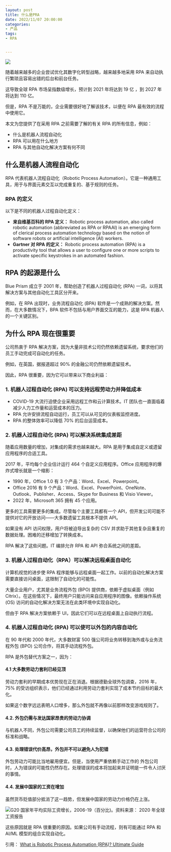 ```yaml
---
layout: post
title: 什么是PRA
date: 2022/11/07 20:00:00
categories:
- 产品
tags:
- RPA


---
```


![](https://pics.naaln.com/blog/2022-11-15-931061.jpeg-basicBlog)

随着越来越多的企业尝试优化其数字化转型战略，越来越多地采用 RPA 来自动执行繁琐且容易出错的后台和前台任务。

这导致全球 RPA 市场呈指数级增长，预计到 2021 年将达到 19 亿 ，到 2027 年将达到 110 亿。

但是，RPA 不是万能的，企业需要很好地了解该技术，以便在 RPA 最有效的流程中使用它。

本文为您提供了在采用 RPA 之前需要了解的有关 RPA 的所有信息，例如：

- 什么是机器人流程自动化
- RPA 可以用在什么地方
- RPA 与其他自动化解决方案有何不同

## 什么是机器人流程自动化

RPA 代表机器人流程自动化（Robotic Process Automation）。它是一种通用工具，用于与界面元素交互以完成重复的、基于规则的任务。

### RPA 的定义

以下是不同的机器人过程自动化定义：

- **来自维基百科的 RPA 定义：** Robotic process automation, also called robotic automation (abbreviated as RPA or RPAAI) is an emerging form of clerical process automation technology based on the notion of software robots or artificial intelligence (AI) workers.
- **Gartner 对 RPA 的定义：** Robotic process automation (RPA) is a productivity tool that allows a user to configure one or more scripts to activate specific keystrokes in an automated fashion.

## RPA 的起源是什么

Blue Prism 成立于 2001 年，帮助创造了机器人过程自动化 (RPA) 一词，以将其解决方案与其他自动化工具区分开来。

例如，在 RPA 出现时，业务流程自动化 (BPA) 软件是一个成熟的解决方案。然而，在大多数情况下，BPA 软件不包括与用户界面交互的能力，这是 RPA 机器人的一个关键区别。

## 为什么 RPA 现在很重要

公司热衷于 RPA 解决方案，因为大量非技术公司仍然依赖遗留系统，要求他们的员工手动完成可自动化的任务。

例如，在英国，据报道超过 90% 的金融公司仍然依赖遗留技术。

因此，RPA 很重要，因为它可以带来以下商业利益：

### 1. 机器人过程自动化 (RPA) 可以支持远程劳动力并降低成本

- COVID-19 大流行迫使企业采用远程工作和云计算技术。IT 团队也一直面临着减少人力工作量和运营成本的压力。
- RPA 允许安排流程自动运行，员工可以从可见的仪表板监控进度。
- RPA 的整体效率可以降低 70% 的后台运营成本。

### 2. 机器人过程自动化 (RPA) 可以解决系统集成差距

随着应用数量的增加，对集成的需求也越来越大。RPA 是用于集成自定义或遗留应用程序的合适工具。

2017 年，平均每个企业估计运行 464 个自定义应用程序。Office 应用程序的爆炸式增长就是一个缩影：

- 1990 年，Office 1.0 有 3 个产品：Word、Excel、Powerpoint。
- Office 2016 有 9 个产品：Word、Excel、PowerPoint、OneNote、Outlook、Publisher、Access、Skype for Business 和 Visio Viewer。
- 2022 年，Microsoft 365 拥有 45 个应用。

更多的工具需要更多的集成。尽管每个主要工具都有一个 API，但开发公司可能不提供对它的开放访问——大多数遗留工具根本不提供 API。

如果没有 API 访问权限，用户将被迫导出复杂的 CSV 并求助于其他复杂且重复的数据处理。困难的迁移增加了转换成本。

RPA 解决了这些问题。IT 编排允许 RPA 和 API 弥合系统之间的差距。

### 3. 机器人过程自动化（RPA）可以解决远程桌面自动化

计算机视觉的进步使 RPA 程序能够与远程桌面一起工作。以前的自动化解决方案需要直接访问桌面，这限制了自动化的可能性。

大量企业用户，尤其是业务流程外包 (BPO) 提供商，依赖于虚拟桌面（例如 Citrix）。在这些情况下，最终用户只能访问来自应用程序的图像。依赖操作系统 (OS) 访问的自动化解决方案无法在此类环境中实现自动化。

但由于 RPA 解决方案依赖于 UI，因此它们可以在远程桌面上自动执行流程。

### 4. 机器人过程自动化 (RPA) 可以使可以外包的内容自动化

在 90 年代和 2000 年代，大多数财富 500 强公司将业务转移到海外或与业务流程外包 (BPO) 公司合作，将其手动流程外包。

RPA 是外包替代方案之一，因为：

#### 4.1 大多数劳动力套利已经见顶

劳动力套利的早期成本优势现在正在消退。根据德勤全球外包调查，2016 年，75% 的受访组织表示，他们已经通过利用劳动力套利实现了成本节约目标的最大化。

如果这个数字远远表明人口增多，那么外包就不再像以前那样改变游戏规则了。

#### 4.2. 外包仍需与发达国家昂贵的劳动力协调

与机器人不同，外包公司需要公司员工的持续监督，以确保他们的运营符合公司的标准和战略。

#### 4.3. 处理错误代价高昂，外包并不可以避免人为犯错

外包劳动力可能比当地雇用便宜。但是，当使用严重依赖手动工作的 外包公司时，人为错误的可能性仍然存在。处理错误的成本将加起来并证明是一件令人讨厌的事情。

#### 4.4. 发展中国家的工资在增加

虽然货币贬值部分抵消了这一趋势，但发展中国家的劳动力价格仍在上涨。

![G20 国家年平均实际工资增长，2006-19（百分比)。资料来源： 2020 年全球工资报告](https://pics.naaln.com/blog/2022-11-15-206bd1.jpeg-basicBlog)

这些原因就是 RPA 很重要的原因。如果公司有手动流程，则有可能通过 RPA 和 AI/ML 模型的组合实现自动化。

引用：
[What is Robotic Process Automation (RPA)? Ultimate Guide](https://research.aimultiple.com/rpa/)
